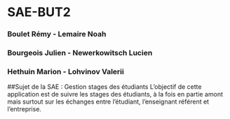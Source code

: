 # SAE-BUT2

### Boulet Rémy - Lemaire Noah
### Bourgeois Julien - Newerkowitsch Lucien
### Hethuin Marion - Lohvinov Valerii



##Sujet de la SAE : Gestion stages des étudiants
L’objectif de cette application est de suivre les stages des étudiants,
à la fois en partie amont mais surtout sur les échanges entre
l’étudiant, l’enseignant référent et l’entreprise.
